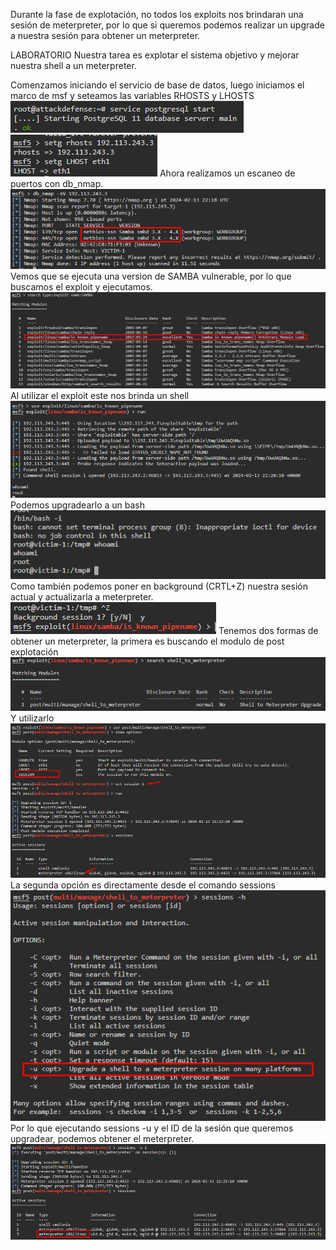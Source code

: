 Durante la fase de explotación, no todos los exploits nos brindaran una sesión de meterpreter, por lo que si queremos podemos realizar un upgrade a nuestra sesión para obtener un meterpreter.

LABORATORIO
Nuestra tarea es explotar el sistema objetivo y mejorar nuestra shell a un meterpreter.

Comenzamos iniciando el servicio de base de datos, luego iniciamos el marco de msf y seteamos las variables RHOSTS y LHOSTS
![](../../Images/Pasted%20image%2020240213191624.png)
![](../../Images/Pasted%20image%2020240213191801.png)
Ahora realizamos un escaneo de puertos con db_nmap.
![](../../Images/Pasted%20image%2020240213191901.png)
Vemos que se ejecuta una version de SAMBA vulnerable, por lo que buscamos el exploit y ejecutamos.
![](../../Images/Pasted%20image%2020240213191951.png)
Al utilizar el exploit este nos brinda un shell
![](../../Images/Pasted%20image%2020240213192036.png)
Podemos upgradearlo a un bash
![](../../Images/Pasted%20image%2020240213192111.png)
Como también podemos poner en background (CRTL+Z) nuestra sesión actual y actualizarla a meterpreter.
![](../../Images/Pasted%20image%2020240213192158.png)
Tenemos dos formas de obtener un meterpreter, la primera es buscando el modulo de post explotación
![](../../Images/Pasted%20image%2020240213192242.png)
Y utilizarlo
![](../../Images/Pasted%20image%2020240213192411.png)
La segunda opción es directamente desde el comando sessions
![](../../Images/Pasted%20image%2020240213192458.png)
Por lo que ejecutando sessions -u y el ID de la sesión que queremos upgradear, podemos obtener el meterpreter.
![](../../Images/Pasted%20image%2020240213192559.png)

